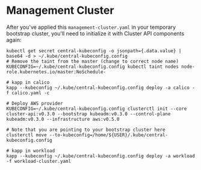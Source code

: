 # Management Cluster

After you've applied this `management-cluster.yaml` in your temporary bootstrap cluster, you'll need to initialize it with Cluster API components again:

```
kubectl get secret central-kubeconfig -o jsonpath={.data.value} | base64 -d > ~/.kube/central-kubeconfig.config
# Remove the taint from the master (change to correct node name)
KUBECONFIG=~/.kube/central-kubeconfig.config kubectl taint nodes node-role.kubernetes.io/master:NoSchedule-

# kapp in calico
kapp --kubeconfig ~/.kube/central-kubeconfig.config deploy -a calico -f calico.yaml -c

# Deploy AWS provider
KUBECONFIG=~/.kube/central-kubeconfig.config clusterctl init --core cluster-api:v0.3.0 --bootstrap kubeadm:v0.3.0 --control-plane kubeadm:v0.3.0 --infrastructure aws:v0.5.0

# Note that you are pointing to your bootstrap cluster here
clusterctl move --to-kubeconfig=/home/${USER}/.kube/central-kubeconfig.config

# kapp in workload
kapp --kubeconfig ~/.kube/central-kubeconfig.config deploy -a workload -f workload-cluster.yaml
```